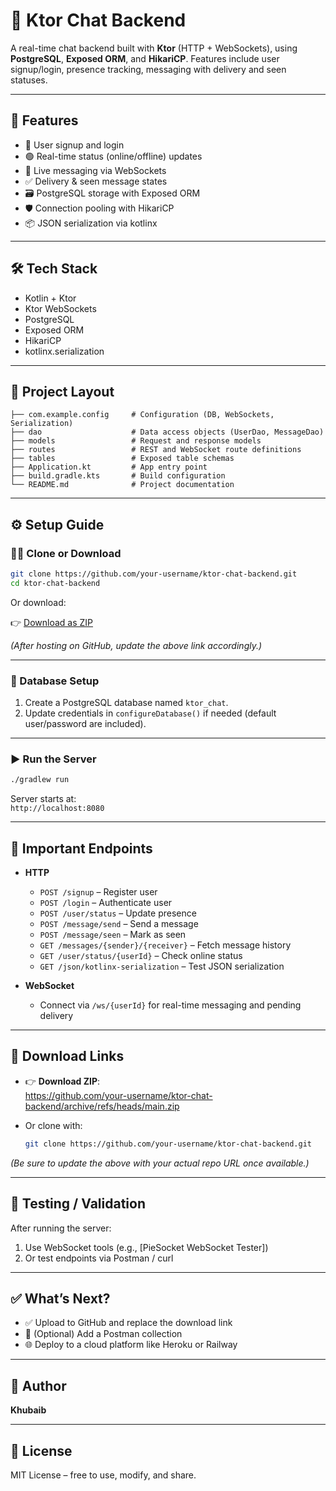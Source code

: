 # 💬 Ktor Chat Backend

A real-time chat backend built with **Ktor** (HTTP + WebSockets), using **PostgreSQL**, **Exposed ORM**, and **HikariCP**. Features include user signup/login, presence tracking, messaging with delivery and seen statuses.

---

## 🚀 Features

- 🔐 User signup and login  
- 🟢 Real-time status (online/offline) updates  
- 💬 Live messaging via WebSockets  
- ✅ Delivery & seen message states  
- 🗃️ PostgreSQL storage with Exposed ORM  
- 🛡️ Connection pooling with HikariCP  
- 📦 JSON serialization via kotlinx  

---

## 🛠️ Tech Stack

- Kotlin + Ktor  
- Ktor WebSockets  
- PostgreSQL  
- Exposed ORM  
- HikariCP  
- kotlinx.serialization  

---

## 📁 Project Layout

```
├── com.example.config     # Configuration (DB, WebSockets, Serialization)
├── dao                    # Data access objects (UserDao, MessageDao)
├── models                 # Request and response models
├── routes                 # REST and WebSocket route definitions
├── tables                 # Exposed table schemas
├── Application.kt         # App entry point
├── build.gradle.kts       # Build configuration
└── README.md              # Project documentation
```

---

## ⚙️ Setup Guide

### 🧑‍💻 Clone or Download

```bash
git clone https://github.com/your-username/ktor-chat-backend.git
cd ktor-chat-backend
```

Or download:

👉 [Download as ZIP](https://github.com/your-username/ktor-chat-backend/archive/refs/heads/main.zip)

*(After hosting on GitHub, update the above link accordingly.)*

---

### 🐘 Database Setup

1. Create a PostgreSQL database named `ktor_chat`.
2. Update credentials in `configureDatabase()` if needed (default user/password are included).

---

### ▶️ Run the Server

```bash
./gradlew run
```

Server starts at:  
`http://localhost:8080`

---

## 🔌 Important Endpoints

- **HTTP**
  - `POST /signup` – Register user  
  - `POST /login` – Authenticate user  
  - `POST /user/status` – Update presence  
  - `POST /message/send` – Send a message  
  - `POST /message/seen` – Mark as seen  
  - `GET /messages/{sender}/{receiver}` – Fetch message history  
  - `GET /user/status/{userId}` – Check online status  
  - `GET /json/kotlinx-serialization` – Test JSON serialization

- **WebSocket**
  - Connect via `/ws/{userId}` for real-time messaging and pending delivery

---

## 👥 Download Links

- 👉 **Download ZIP**:  
  https://github.com/your-username/ktor-chat-backend/archive/refs/heads/main.zip  

- Or clone with:  
  ```bash
  git clone https://github.com/your-username/ktor-chat-backend.git
  ```

*(Be sure to update the above with your actual repo URL once available.)*

---

## 🧪 Testing / Validation

After running the server:

1. Use WebSocket tools (e.g., [PieSocket WebSocket Tester])  
2. Or test endpoints via Postman / curl

---

## ✅ What’s Next?

- ✅ Upload to GitHub and replace the download link  
- 🔄 (Optional) Add a Postman collection  
- 🌐 Deploy to a cloud platform like Heroku or Railway  

---

## 🙂 Author

**Khubaib**

---

## 📜 License

MIT License – free to use, modify, and share.